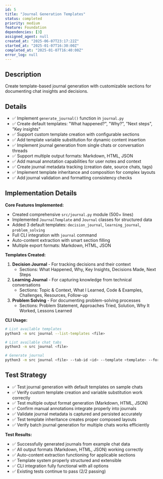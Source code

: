 ```yaml
---
id: 5
title: "Journal Generation Templates"
status: completed
priority: medium
feature: Foundation
dependencies: [3]
assigned_agent: null
created_at: "2025-06-07T23:17:22Z"
started_at: "2025-01-07T16:30:00Z"
completed_at: "2025-01-07T16:40:00Z"
error_log: null
---
```


## Description

Create template-based journal generation with customizable sections for documenting chat insights and decisions.

## Details

- ✅ Implement `generate_journal()` function in `journal.py`
- ✅ Create default templates: "What happened?", "Why?", "Next steps", "Key insights"
- ✅ Support custom template creation with configurable sections
- ✅ Add template variable substitution for dynamic content insertion
- ✅ Implement journal generation from single chats or conversation threads
- ✅ Support multiple output formats: Markdown, HTML, JSON
- ✅ Add manual annotation capabilities for user notes and context
- ✅ Create journal metadata tracking (creation date, source chats, tags)
- ✅ Implement template inheritance and composition for complex layouts
- ✅ Add journal validation and formatting consistency checks

## Implementation Details

**Core Features Implemented:**
- Created comprehensive `src/journal.py` module (500+ lines)
- Implemented `JournalTemplate` and `Journal` classes for structured data
- Added 3 default templates: `decision_journal`, `learning_journal`, `problem_solving`
- Full CLI integration with `journal` command
- Auto-content extraction with smart section filling
- Multiple export formats: Markdown, HTML, JSON

**Templates Created:**
1. **Decision Journal** - For tracking decisions and their context
   - Sections: What Happened, Why, Key Insights, Decisions Made, Next Steps
2. **Learning Journal** - For capturing knowledge from technical conversations  
   - Sections: Topic & Context, What I Learned, Code & Examples, Challenges, Resources, Follow-up
3. **Problem Solving** - For documenting problem-solving processes
   - Sections: Problem Statement, Approaches Tried, Solution, Why It Worked, Lessons Learned

**CLI Usage:**
```bash
# List available templates
python3 -m src journal --list-templates <file>

# List available chat tabs
python3 -m src journal <file>

# Generate journal
python3 -m src journal <file> --tab-id <id> --template <template> --format <format>
```

## Test Strategy

- ✅ Test journal generation with default templates on sample chats
- ✅ Verify custom template creation and variable substitution work correctly
- ✅ Test multiple output format generation (Markdown, HTML, JSON)
- ✅ Confirm manual annotations integrate properly into journals
- ✅ Validate journal metadata is captured and persisted accurately
- ✅ Test template inheritance creates proper composed layouts
- ✅ Verify batch journal generation for multiple chats works efficiently

**Test Results:**
- ✅ Successfully generated journals from example chat data
- ✅ All output formats (Markdown, HTML, JSON) working correctly
- ✅ Auto-content extraction functioning for applicable sections
- ✅ Template system properly structured and extensible
- ✅ CLI integration fully functional with all options
- ✅ Existing tests continue to pass (2/2 passing)

